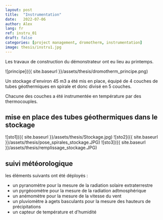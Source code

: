 ```yaml
---
layout: post
title:  "Instrumentation"
date:   2022-07-06
author: Alex
lang: fr
ref: instru_01
draft: false
categories: [project management, dromotherm, instrumentation]
image: thesis/instru1.jpg
---
```


Les travaux de construction du démonstrateur ont eu lieu au printemps.

![principe]({{ site.baseurl }}/assets/thesis/dromotherm_principe.png)

Un stockage d'environ 45 m3 a été mis en place, équipé de 4 couches de tubes géothermiques en spirale et donc divisé en 5 couches.

Chacune des couches a été instrumentée en température par des thermocouples.

## mise en place des tubes géothermiques dans le stockage

![sto1]({{ site.baseurl }}/assets/thesis/Stockage.jpg)
![sto2]({{ site.baseurl }}/assets/thesis/pose_spirales_stockage.JPG)
![sto3]({{ site.baseurl }}/assets/thesis/remplissage_stockage.JPG)

## suivi météorologique

les éléments suivants ont été déployés :

- un pyranomètre pour la mesure de la radiation solaire extraterrestre
- un pyrgéoomètre pour la mesure de la radiation adtmosphérique
- un anémomètre pour la mesure de la vitesse du vent
- un pluviomètre à agets basculants pour la mesure des hauteurs de précipitations
- un capteur de température et d'humidité


